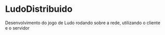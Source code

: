 LudoDistribuido
===============

Desenvolvimento do jogo de Ludo rodando sobre a rede, utilizando o cliente e o servidor
